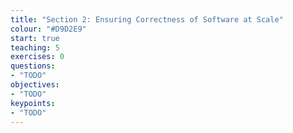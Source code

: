 ```yaml
---
title: "Section 2: Ensuring Correctness of Software at Scale"
colour: "#D9D2E9"
start: true
teaching: 5
exercises: 0
questions:
- "TODO"
objectives:
- "TODO"
keypoints:
- "TODO"
---
```

